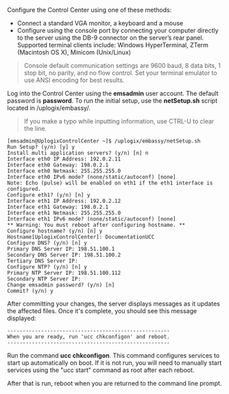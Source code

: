 <!-- 5.4 -->
Configure the Control Center using one of these methods:

* Connect a standard VGA monitor, a keyboard and a mouse
* Configure using the console port by connecting your computer directly to the server using the DB-9 connector on the server’s rear panel. Supported terminal clients include: Windows HyperTerminal, ZTerm (Macintosh OS X), Minicom (Unix/Linux)

> Console default communication settings are 9600 baud, 8 data bits, 1 stop bit, no parity, and no flow control. Set your terminal emulator to use ANSI encoding for best results.

Log into the Control Center using the **emsadmin** user account. The default password is **password**. To run the initial setup, use the **netSetup.sh** script located in /uplogix/embassy/.

> If you make a typo while inputting information, use CTRL-U to clear the line.

```
[emsadmin@UplogixControlCenter ~]$ /uplogix/embassy/netSetup.sh 
Run Setup? (y/n) [y] y
Install multi application servers? (y/n) [n] n
Interface eth0 IP Address: 192.0.2.11
Interface eth0 Gateway: 198.0.2.1
Interface eth0 Netmask: 255.255.255.0 
Interface eth0 IPv6 mode? (none/static/autoconf) [none]         
Note: Echo (pulse) will be enabled on eth1 if the eth1 interface is configured.
Configure eth1? (y/n) [n] y
Interface eth1 IP Address: 192.0.2.12
Interface eth1 Gateway: 198.0.2.1
Interface eth1 Netmask: 255.255.255.0
Interface eth1 IPv6 mode? (none/static/autoconf) [none]             
** Warning: You must reboot after configuring hostname. **
Configure hostname? (y/n) [n] y
Hostname[UplogixControlCenter]: DocumentationUCC
Configure DNS? (y/n) [n] y
Primary DNS Server IP: 198.51.100.1
Secondary DNS Server IP: 198.51.100.2
Tertiary DNS Server IP: 
Configure NTP? (y/n) [n] y
Primary NTP Server IP: 198.51.100.112
Secondary NTP Server IP: 
Change emsadmin password? (y/n) [n] 
Commit? (y/n) y
```

After committing your changes, the server displays messages as it updates the affected files. Once it's complete, you should see this message displayed:

```
-----------------------------------------------------
When you are ready, run 'ucc chkconfigon' and reboot.
-----------------------------------------------------
```
Run the command **ucc chkconfigon**. This command configures services to start up automatically on boot. If it is not run, you will need to manually start services using the "ucc start" command as root after each reboot.      

After that is run, reboot when you are returned to the command line prompt.